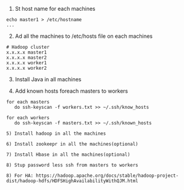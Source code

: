 1) St host name for each machines

```
echo master1 > /etc/hostname
...
```
2) Ad all the machines to /etc/hosts file on each machines
```
# Hadoop cluster 
x.x.x.x master1
x.x.x.x master2
x.x.x.x worker1
x.x.x.x worker2
```
3) Install Java in all machines

4) Add known hosts foreach masters to workers
```
for each masters
   do ssh-keyscan -f workers.txt >> ~/.ssh/know_hosts
   
for each workers
   do ssh-keyscan -f masters.txt >> ~/.ssh/known_hosts
   
5) Install hadoop in all the machines

6) Install zookeepr in all the machines(optional)

7) Install Hbase in all the machines(optional)
   
8) Stup password less ssh from masters to workers

8) For HA: https://hadoop.apache.org/docs/stable/hadoop-project-dist/hadoop-hdfs/HDFSHighAvailabilityWithQJM.html
